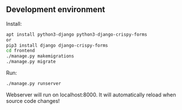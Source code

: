 ## Development environment

Install:

```sh
apt install python3-django python3-django-crispy-forms
or
pip3 install django django-crispy-forms
cd frontend
./manage.py makemigrations
./manage.py migrate
```

Run:

```sh
./manage.py runserver
```

Webserver will run on localhost:8000. It will automatically reload when source code changes!
